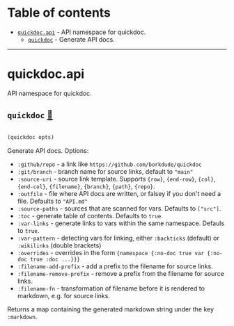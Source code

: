 # Table of contents
-  [`quickdoc.api`](#quickdoc.api)  - API namespace for quickdoc.
    -  [`quickdoc`](#quickdoc.api/quickdoc) - Generate API docs.

-----
# <a name="quickdoc.api">quickdoc.api</a>


API namespace for quickdoc.




## <a name="quickdoc.api/quickdoc">`quickdoc`</a> [📃](https://github.com/borkdude/quickdoc/blob/main/src/quickdoc/api.cljc#L17-L80)
<a name="quickdoc.api/quickdoc"></a>
``` clojure

(quickdoc opts)
```


Generate API docs. Options:
  * `:github/repo` -  a link like `https://github.com/borkdude/quickdoc`
  * `:git/branch` - branch name for source links, default to `"main"`
  * `:source-uri` - source link template. Supports `{row}`, `{end-row}`, `{col}`, `{end-col}`, `{filename}`, `{branch}`, `{path}`, `{repo}`.
  * `:outfile` - file where API docs are written, or falsey if you don't need a file. Defaults to `"API.md"`
  * `:source-paths` - sources that are scanned for vars. Defaults to `["src"]`.
  * `:toc` - generate table of contents. Defaults to `true`.
  * `:var-links` - generate links to vars within the same namespace. Defauls to `true`.
  * `:var-pattern` - detecting vars for linking, either `:backticks` (default) or `:wikilinks` (double brackets)
  * `:overrides` - overrides in the form `{namespace {:no-doc true var {:no-doc true :doc ...}}}`
  * `:filename-add-prefix` - add a prefix to the filename for source links.
  * `:filename-remove-prefix` - remove a prefix from the filename for source links.
  * `:filename-fn` - transformation of filename before it is rendered to markdown, e.g. for source links.

  Returns a map containing the generated markdown string under the key `:markdown`.
